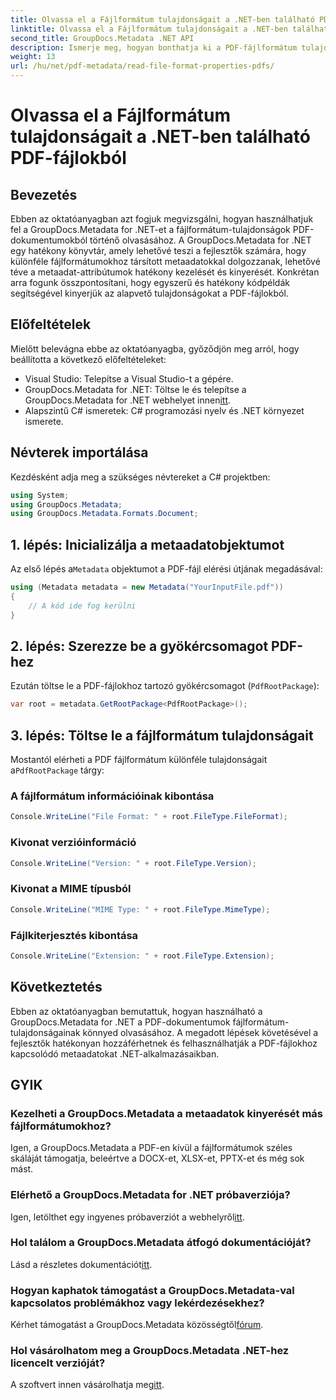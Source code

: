 ```yaml
---
title: Olvassa el a Fájlformátum tulajdonságait a .NET-ben található PDF-fájlokból
linktitle: Olvassa el a Fájlformátum tulajdonságait a .NET-ben található PDF-fájlokból
second_title: GroupDocs.Metadata .NET API
description: Ismerje meg, hogyan bonthatja ki a PDF-fájlformátum tulajdonságait a GroupDocs.Metadata for .NET használatával. Merüljön el a metaadatkezelésben az egyszerű C# segítségével.
weight: 13
url: /hu/net/pdf-metadata/read-file-format-properties-pdfs/
---
```


# Olvassa el a Fájlformátum tulajdonságait a .NET-ben található PDF-fájlokból

## Bevezetés
Ebben az oktatóanyagban azt fogjuk megvizsgálni, hogyan használhatjuk fel a GroupDocs.Metadata for .NET-et a fájlformátum-tulajdonságok PDF-dokumentumokból történő olvasásához. A GroupDocs.Metadata for .NET egy hatékony könyvtár, amely lehetővé teszi a fejlesztők számára, hogy különféle fájlformátumokhoz társított metaadatokkal dolgozzanak, lehetővé téve a metaadat-attribútumok hatékony kezelését és kinyerését. Konkrétan arra fogunk összpontosítani, hogy egyszerű és hatékony kódpéldák segítségével kinyerjük az alapvető tulajdonságokat a PDF-fájlokból.
## Előfeltételek
Mielőtt belevágna ebbe az oktatóanyagba, győződjön meg arról, hogy beállította a következő előfeltételeket:
- Visual Studio: Telepítse a Visual Studio-t a gépére.
-  GroupDocs.Metadata for .NET: Töltse le és telepítse a GroupDocs.Metadata for .NET webhelyet innen[itt](https://releases.groupdocs.com/metadata/net/).
- Alapszintű C# ismeretek: C# programozási nyelv és .NET környezet ismerete.

## Névterek importálása
Kezdésként adja meg a szükséges névtereket a C# projektben:
```csharp
using System;
using GroupDocs.Metadata;
using GroupDocs.Metadata.Formats.Document;
```
## 1. lépés: Inicializálja a metaadatobjektumot
 Az első lépés a`Metadata` objektumot a PDF-fájl elérési útjának megadásával:
```csharp
using (Metadata metadata = new Metadata("YourInputFile.pdf"))
{
    // A kód ide fog kerülni
}
```
## 2. lépés: Szerezze be a gyökércsomagot PDF-hez
Ezután töltse le a PDF-fájlokhoz tartozó gyökércsomagot (`PdfRootPackage`):
```csharp
var root = metadata.GetRootPackage<PdfRootPackage>();
```
## 3. lépés: Töltse le a fájlformátum tulajdonságait
 Mostantól elérheti a PDF fájlformátum különféle tulajdonságait a`PdfRootPackage` tárgy:
### A fájlformátum információinak kibontása
```csharp
Console.WriteLine("File Format: " + root.FileType.FileFormat);
```
### Kivonat verzióinformáció
```csharp
Console.WriteLine("Version: " + root.FileType.Version);
```
### Kivonat a MIME típusból
```csharp
Console.WriteLine("MIME Type: " + root.FileType.MimeType);
```
### Fájlkiterjesztés kibontása
```csharp
Console.WriteLine("Extension: " + root.FileType.Extension);
```

## Következtetés
Ebben az oktatóanyagban bemutattuk, hogyan használható a GroupDocs.Metadata for .NET a PDF-dokumentumok fájlformátum-tulajdonságainak könnyed olvasásához. A megadott lépések követésével a fejlesztők hatékonyan hozzáférhetnek és felhasználhatják a PDF-fájlokhoz kapcsolódó metaadatokat .NET-alkalmazásaikban.

## GYIK
### Kezelheti a GroupDocs.Metadata a metaadatok kinyerését más fájlformátumokhoz?
Igen, a GroupDocs.Metadata a PDF-en kívül a fájlformátumok széles skáláját támogatja, beleértve a DOCX-et, XLSX-et, PPTX-et és még sok mást.
### Elérhető a GroupDocs.Metadata for .NET próbaverziója?
 Igen, letölthet egy ingyenes próbaverziót a webhelyről[itt](https://releases.groupdocs.com/).
### Hol találom a GroupDocs.Metadata átfogó dokumentációját?
 Lásd a részletes dokumentációt[itt](https://tutorials.groupdocs.com/metadata/net/).
### Hogyan kaphatok támogatást a GroupDocs.Metadata-val kapcsolatos problémákhoz vagy lekérdezésekhez?
 Kérhet támogatást a GroupDocs.Metadata közösségtől[fórum](https://forum.groupdocs.com/c/metadata/14).
### Hol vásárolhatom meg a GroupDocs.Metadata .NET-hez licencelt verzióját?
 A szoftvert innen vásárolhatja meg[itt](https://purchase.groupdocs.com/buy).